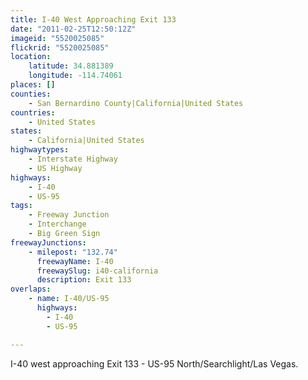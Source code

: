 ```yaml
---
title: I-40 West Approaching Exit 133
date: "2011-02-25T12:50:12Z"
imageid: "5520025085"
flickrid: "5520025085"
location:
    latitude: 34.881389
    longitude: -114.74061
places: []
counties:
    - San Bernardino County|California|United States
countries:
    - United States
states:
    - California|United States
highwaytypes:
    - Interstate Highway
    - US Highway
highways:
    - I-40
    - US-95
tags:
    - Freeway Junction
    - Interchange
    - Big Green Sign
freewayJunctions:
    - milepost: "132.74"
      freewayName: I-40
      freewaySlug: i40-california
      description: Exit 133
overlaps:
    - name: I-40/US-95
      highways:
        - I-40
        - US-95

---
```

I-40 west approaching Exit 133 - US-95 North/Searchlight/Las Vegas.